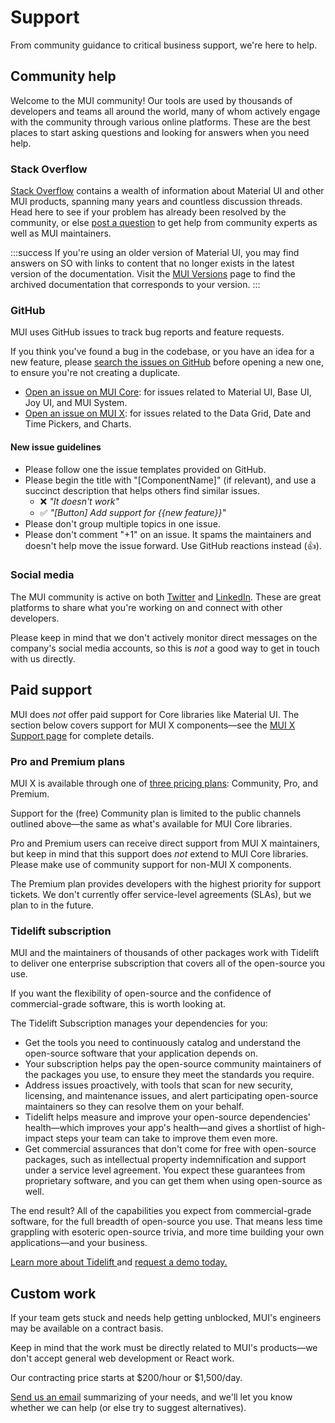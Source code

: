 # Support

<p class="description">From community guidance to critical business support, we're here to help.</p>

## Community help

Welcome to the MUI community!
Our tools are used by thousands of developers and teams all around the world, many of whom actively engage with the community through various online platforms.
These are the best places to start asking questions and looking for answers when you need help.

### Stack Overflow

[Stack Overflow](https://stackoverflow.com/) contains a wealth of information about Material UI and other MUI products, spanning many years and countless discussion threads.
Head here to see if your problem has already been resolved by the community, or else [post a question](https://stackoverflow.com/questions/tagged/material-ui) to get help from community experts as well as MUI maintainers.

:::success
If you're using an older version of Material UI, you may find answers on SO with links to content that no longer exists in the latest version of the documentation.
Visit the [MUI Versions](https://mui.com/versions/) page to find the archived documentation that corresponds to your version.
:::

### GitHub

MUI uses GitHub issues to track bug reports and feature requests.

If you think you've found a bug in the codebase, or you have an idea for a new feature, please [search the issues on GitHub](https://github.com/mui/material-ui/issues?utf8=%E2%9C%93&q=is%3Aopen+is%3Aclosed) before opening a new one, to ensure you're not creating a duplicate.

- [Open an issue on MUI Core](https://github.com/mui/material-ui/issues/new/choose): for issues related to Material UI, Base UI, Joy UI, and MUI System.
- [Open an issue on MUI X](https://github.com/mui/mui-x/issues/new/choose): for issues related to the Data Grid, Date and Time Pickers, and Charts.

#### New issue guidelines

- Please follow one the issue templates provided on GitHub.
- Please begin the title with "[ComponentName]" (if relevant), and use a succinct description that helps others find similar issues.
  - ❌ _"It doesn't work"_
  - ✅ _"[Button] Add support for {{new feature}}"_
- Please don't group multiple topics in one issue.
- Please don't comment "+1" on an issue. It spams the maintainers and doesn't help move the issue forward. Use GitHub reactions instead (👍).

### Social media

The MUI community is active on both [Twitter](https://twitter.com/MUI_hq) and [LinkedIn](https://www.linkedin.com/company/mui/).
These are great platforms to share what you're working on and connect with other developers.

Please keep in mind that we don't actively monitor direct messages on the company's social media accounts, so this is _not_ a good way to get in touch with us directly.

## Paid support

MUI does _not_ offer paid support for Core libraries like Material UI.
The section below covers support for MUI X components—see the [MUI X Support page](https://mui.com/x/introduction/support/#technical-support) for complete details.

### Pro and Premium plans

MUI X is available through one of [three pricing plans](https://mui.com/pricing/): Community, Pro, and Premium.

Support for the (free) Community plan is limited to the public channels outlined above—the same as what's available for MUI Core libraries.

Pro and Premium users can receive direct support from MUI X maintainers, but keep in mind that this support does _not_ extend to MUI Core libraries.
Please make use of community support for non-MUI X components.

The Premium plan provides developers with the highest priority for support tickets.
We don't currently offer service-level agreements (SLAs), but we plan to in the future.

### Tidelift subscription

MUI and the maintainers of thousands of other packages work with Tidelift to deliver one enterprise subscription that covers all of the open-source you use.

If you want the flexibility of open-source and the confidence of commercial-grade software, this is worth looking at.

The Tidelift Subscription manages your dependencies for you:

- Get the tools you need to continuously catalog and understand the open-source software that your application depends on.
- Your subscription helps pay the open-source community maintainers of the packages you use, to ensure they meet the standards you require.
- Address issues proactively, with tools that scan for new security, licensing, and maintenance issues, and alert participating open-source maintainers so they can resolve them on your behalf.
- Tidelift helps measure and improve your open-source dependencies' health—which improves your app's health—and gives a shortlist of high-impact steps your team can take to improve them even more.
- Get commercial assurances that don't come for free with open-source packages, such as intellectual property indemnification and support under a service level agreement. You expect these guarantees from proprietary software, and you can get them when using open-source as well.

The end result? All of the capabilities you expect from commercial-grade software, for the full breadth of open-source you use.
That means less time grappling with esoteric open-source trivia, and more time building your own applications—and your business.

<a
  data-ga-event-category="support"
  data-ga-event-action="tidelift"
  href="https://tidelift.com/subscription/pkg/npm-material-ui?utm_source=npm-material-ui&utm_medium=referral&utm_campaign=enterprise">
Learn more about Tidelift
</a>
and
<a
  data-ga-event-category="support"
  data-ga-event-action="tidelift"
  href="https://tidelift.com/subscription/request-a-demo?utm_source=npm-material-ui&utm_medium=referral&utm_campaign=enterprise">
request a demo today.
</a>

## Custom work

If your team gets stuck and needs help getting unblocked, MUI's engineers may be available on a contract basis.

Keep in mind that the work must be directly related to MUI's products—we don't accept general web development or React work.

Our contracting price starts at $200/hour or $1,500/day.

[Send us an email](mailto:custom-work@mui.com) summarizing of your needs, and we'll let you know whether we can help (or else try to suggest alternatives).
